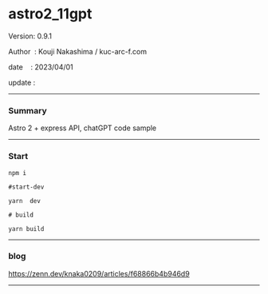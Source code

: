 ﻿# astro2_11gpt

 Version: 0.9.1

 Author  : Kouji Nakashima / kuc-arc-f.com

 date    : 2023/04/01  

 update  :

***
### Summary

Astro 2 + express API,  chatGPT code sample

***
### Start

```
npm i

#start-dev

yarn  dev

# build

yarn build
```

***
### blog

https://zenn.dev/knaka0209/articles/f68866b4b946d9

***

